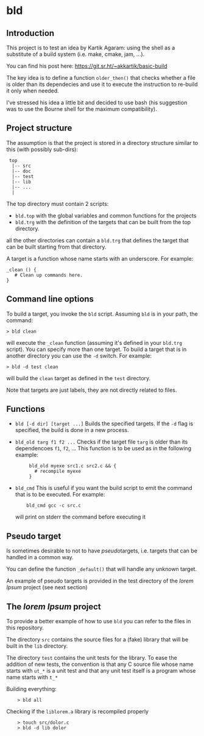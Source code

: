 # bld

## Introduction
This project is to test an idea by Kartik Agaram: using the shell as a substitute of a build system (i.e. make, cmake, jam, ...).

You can find his post here: https://git.sr.ht/~akkartik/basic-build

The key idea is to define a function `older_then()` that checks whether a file is older than its dependecies and use it to execute the instruction to re-build it only when needed.

I've stressed his idea a little bit and decided to use bash (his suggestion was to use the Bourne shell for the maximum compatibility).

## Project structure
The assumption is that the project is stored in a directory structure similar to this (with possibly sub-dirs):

     top
      |-- src
      |-- doc
      |-- test
      |-- lib
      |-- ...
      |
      
The top directory must contain 2 scripts:

  - `bld.top` with the global variables and common functions for the projects
  - `bld.trg` with the definition of the targets that can be built from the top directory.
  
all the other directories can contain a `bld.trg` that defines the target that can be built starting from that directory.

A target is a function whose name starts with an underscore. For example:

    _clean () {
       # Clean up commands here.
    }
    
## Command line options
To build a target, you invoke the `bld` script. Assuming `bld` is in your path, the command:

    > bld clean
    
will execute the `_clean` function (assuming it's defined in your `bld.trg` script). You can specify more than one target.
To build a target that is in another directory you can use the `-d` switch. For example:

    > bld -d test clean

will build the `clean` target as defined in the `test` directory.

Note that targets are just labels, they are not directly related to files.

## Functions

 - `bld [-d dir] [target ...]`
   Builds the specified targets. If the `-d` flag is specified, the build is done in a new process.
       
 - `bld_old targ f1 f2 ...`
    Checks if the target file `targ` is older than its dependencoes `f1`, `f2`, ...
    This function is to be used as in the following example:
       
            bld_old myexe src1.c src2.c && {
              # recompile myexe
            }
    
 - `bld_cmd`
   This is useful if you want the build script to emit the command that is to be executed.
   For example:
      
           bld_cmd gcc -c src.c
           
   will print on stderr the command before executing it
    
## Pseudo target
Is sometimes desirable to not to have *pseudo*targets, i.e. targets that can be handled in a common way.

You can define the function `_default()` that will handle any unknown target.

An example of pseudo targets is provided in the test directory of the *lorem Ipsum* project (see next section)


## The *lorem Ipsum* project

To provide a better example of how to use `bld` you can refer to the files in this repository.

The directory `src` contains the source files for a (fake) library that will be built in the `lib` directory.

The directory `test` contains the unit tests for the library. To ease the addition of new tests, the convention is that any C source file whose name starts with `ut_*` is a unit test and that any unit test itself is a program whose name starts with `t_*`

Building everything:

        > bld all
        
Checking if the `liblorem.a` library is recompiled properly

        > touch src/dolor.c
        > bld -d lib dolor
        
 
